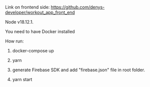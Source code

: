 Link on frontend side: https://github.com/denys-developer/workout_app_front_end

Node v18.12.1.

You need to have Docker installed

How run:

1. docker-compose up

2. yarn

3. generate Firebase SDK and add "firebase.json" file in root folder.

4. yarn start

